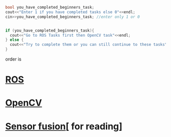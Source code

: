 
```c++
bool you_have_completed_beginners_task;
cout<<"Enter 1 if you have completed tasks else 0"<<endl;
cin>>you_have_completed_beginners_task; //enter only 1 or 0


if (you_have_completed_beginners_task){
  cout<<"Go to ROS Tasks first then OpenCV task"<<endl;
} else {
  cout<<"Try to complete them or you can still continue to these tasks"<<endl;
}
```
order is 
# [ROS](https://github.com/Bhaveshmeghwal21/AMC_Summer_Camp-2024/tree/main/Intermediate/ROS)
# [OpenCV](https://github.com/Bhaveshmeghwal21/AMC_Summer_Camp-2024/tree/main/Intermediate/OpenCV/Task1)
# [Sensor fusion](https://github.com/Bhaveshmeghwal21/AMC_Summer_Camp-2024/tree/main/Intermediate/Sensor%20fusion(Basics))[ for reading]

